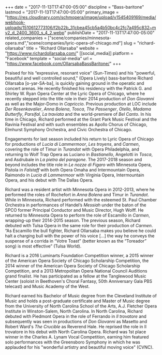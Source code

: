 +++
date = "2017-11-13T17:47:00-05:00"
discipline = "Bass-baritone"
lastmod = "2017-11-13T17:47:00-05:00"
primary_image = "https://res.cloudinary.com/schmopera/image/upload/v1545409169/media/webhook-uploads/1510612773106/f2b22b_31cbea45cb5a4b50bc4c2fc7a495c832~mv2_d_2400_3600_s_4_2.webp"
publishDate = "2017-11-13T17:47:00-05:00"
related_companies = ["scene/companies/minnesota-opera.md","scene/companies/lyric-opera-of-chicago.md"]
slug = "richard-ollarsaba"
title = "Richard Ollarsaba"
website = "https://www.richardollarsaba.com/"
[[social_media]]
platform = "Facebook"
template = "social-media"
url = "https://www.facebook.com/OllarsabaBassBaritone/"
+++

Praised	for	his	“expressive, resonant voice" (Sun-Times) and his "powerful,	beautiful	 and	 well	 controlled	 sound,"	 (Opera	 Lively) bass-baritone Richard Ollarsaba	[o-yar-SA-ba],	 is	 quickly gaining	ground	 in	 the	 operatic	and	 concert arenas.	 He	 recently	 finished	 his	 residency	 with the	 Patrick	 G.	 and	 Shirley	 W.	 Ryan	Opera	 Center	at	 the	 Lyric	Opera	 of	 Chicago,	where	he	recently	 stepped	 into	 the	 title	 role	 in	 their	 2014	 production	 of *Don	 Giovanni* as 	 well	 as	 the Major-Domo	 in	 *Capriccio*. Previous	 production	 at LOC	 include *Der	Rosenkavalier*, *Anna	 Bolena*,	 *Tosca*,	 *The	 Passenger*,	 *Otello*,	 *Madama	 Butterfly*, *Parsifal*, *La	traviata* and	the	world-premiere	of *Bel	Canto*. In	his	time	 in	Chicago,	Richard	performed	at the Grant	Park	Music	Festival	and	the	Ravinia	 Festival	 and	 with	 such	 ensembles	 as	 Apollo	 Chorus	 of	 Chicago,	 Elmhurst	 Symphony	Orchestra,	and	Civic	Orchestra	of	Chicago.

Engagements for last season included his return to Lyric Opera of Chicago for productions of *Lucia di Lammermoor*, *Les troyens*, and *Carmen*, covering the role of Timur in *Turandot* with Opera Philadelphia, and returning to Wolf Trap Opera as Luciano in *Bastianello*, Angelotti in *Tosca*, and Asdrubale in *La pietra del paragone*. The 2017-2018 season and beyond includes the title role in *Le nozze di Figaro* with Minnesota Opera, Pistola in *Falstaff* with both Opera Omaha and Intermountain Opera, Raimondo in *Lucia di Lammermoor* with Virginia Opera, Intermountain Opera, and his debut with The Dallas Opera.

Richard	was	a	resident	artist	with	Minnesota	Opera	in	2012-2013,	where	he	performed	the	roles	of	Rochefort	in	*Anna	 Bolena* and	Timur	in	*Turandot*.	While	in	Minnesota,	Richard performed	with	the	esteemed	St.	Paul	Chamber	Orchestra	 in	 performances	 of	 Handel’s	 *Messiah*	 under	 the	 baton	 of	 the	 SPCO	 former	 Principal	 Conductor	 and	 Music	 Director, Hugh	Wolff.	He	returned	to	Minnesota	Opera	to	perform	the	role	of	Escamillo	in	*Carmen*,	wrapping-up	their	2014-2015	 season.	The	previous	season,	Richard	debuted	with	Tulsa	Opera in	the	same	role	 for	their	production	of	*Carmen*.	“As Escamillo	the	bull	fighter,	Richard	Ollarsaba	makes	you	believe	he	could	halt	a	charging	bull	with	the	power of	his	voice	[...]	 the	 way	 he	 conveys	 the	 suspense	 of	 a	 corrida	 in	 “Votre	 Toast”	 (better	 known	 as	 the	 “Toreador”	 song)	 is	 most	 effective”	(Tulsa	World).

Richard	is	a	2016	Luminarts	Foundation	Competition	winner,	a	2015	winner	of	the	American	Opera	Society	of	Chicago	 Scholarship	 Competition,	the	 2014	winner	 of	 the	American	Opera	Society	 of	Chicago	Scholarship	Competition, and	a	2013	Metropolitan	Opera	National	Council	Auditions	grand finalist.	He	has	participated	as	a	fellow	at	the	Tanglewood	Music	 Center	(soloist	in	 Beethoven's	Choral	Fantasy,	 50th Anniversary	Gala	 PBS	 telecast)	and	Music	Academy	 of	 the West.	

Richard	earned	his	Bachelor	of	Music	degree	from	the	Cleveland Institute	of	Music	and	holds	a	post-graduate	certificate	and	Master	of	Music	degree	 from	 the	University	of	North Carolina	School	of	 the	Arts,	A.J.	Fletcher	Opera Institute	in	Winston-Salem,	North	Carolina.	In	North	Carolina,	Richard	debuted	with	Piedmont	Opera	in	the	role	of	Ferrando	in *Il	trovatore*	and	 subsequently	was	 seen	in	 productions	 of *Don	Giovanni*	as	Masetto	and	 Robert	Ward's	*The	 Crucible* as Reverend	Hale.	He	reprised	the	role	in	Il	trovatore	in	his	debut	with	North	Carolina	Opera.	Richard	was	1st	place winner in	the	Charles	A.	Lynam	Vocal	Competition,	earning	him	featured	solo	performances	with	the	Greensboro	Symphony	in	which	he	was	applauded	for	his	"wonderful	artistry	and	beautiful moving	voice"	(CVNC).
